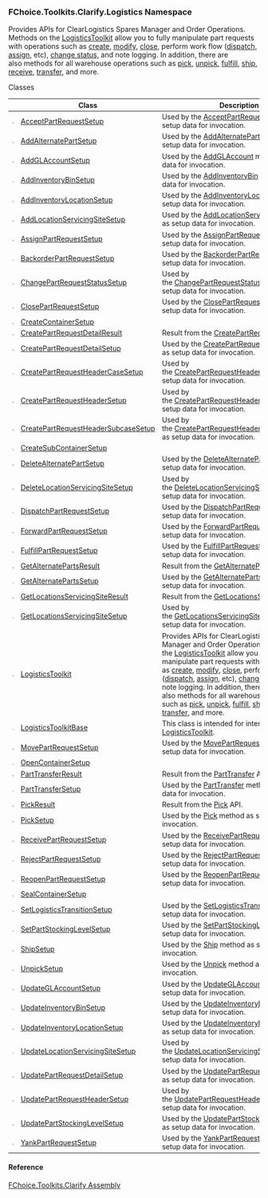 ﻿### FChoice.Toolkits.Clarify.Logistics Namespace

Provides APIs for ClearLogistics Spares Manager and Order Operations. Methods on the [LogisticsToolkit](FChoice.Toolkits.Clarify~FChoice.Toolkits.Clarify.Logistics.LogisticsToolkit.md) allow you to fully manipulate part requests with operations such as [create](FChoice.Toolkits.Clarify~FChoice.Toolkits.Clarify.Logistics.LogisticsToolkit~CreatePartRequestHeader.md), [modify](FChoice.Toolkits.Clarify~FChoice.Toolkits.Clarify.Logistics.LogisticsToolkit~UpdatePartRequestHeader.md), [close](FChoice.Toolkits.Clarify~FChoice.Toolkits.Clarify.Logistics.LogisticsToolkit~ClosePartRequest.md), perform work flow ([dispatch](FChoice.Toolkits.Clarify~FChoice.Toolkits.Clarify.Logistics.LogisticsToolkit~DispatchPartRequest.md), [assign](FChoice.Toolkits.Clarify~FChoice.Toolkits.Clarify.Logistics.LogisticsToolkit~AssignPartRequest.md), etc), [change status,](FChoice.Toolkits.Clarify~FChoice.Toolkits.Clarify.Logistics.LogisticsToolkit~ChangePartRequestStatus.md) and note logging. In addition, there are also methods for all warehouse operations such as [pick](FChoice.Toolkits.Clarify~FChoice.Toolkits.Clarify.Logistics.LogisticsToolkit~Pick.md), [unpick](FChoice.Toolkits.Clarify~FChoice.Toolkits.Clarify.Logistics.LogisticsToolkit~Unpick.md), [fulfill](FChoice.Toolkits.Clarify~FChoice.Toolkits.Clarify.Logistics.LogisticsToolkit~FulfillPartRequest.md), [ship](FChoice.Toolkits.Clarify~FChoice.Toolkits.Clarify.Logistics.LogisticsToolkit~Ship.md), [receive](FChoice.Toolkits.Clarify~FChoice.Toolkits.Clarify.Logistics.LogisticsToolkit~ReceivePartRequest.md), [transfer](FChoice.Toolkits.Clarify~FChoice.Toolkits.Clarify.Logistics.LogisticsToolkit~PartTransfer.md), and more.

Classes

|   | Class | Description |
| --- | --- | --- |
| ![Class](dotnetimages/Class.png) | [AcceptPartRequestSetup](FChoice.Toolkits.Clarify~FChoice.Toolkits.Clarify.Logistics.AcceptPartRequestSetup.md) | Used by the [AcceptPartRequest](FChoice.Toolkits.Clarify~FChoice.Toolkits.Clarify.Logistics.LogisticsToolkit~AcceptPartRequest(AcceptPartRequestSetup).md) method as setup data for invocation. |
| ![Class](dotnetimages/Class.png) | [AddAlternatePartSetup](FChoice.Toolkits.Clarify~FChoice.Toolkits.Clarify.Logistics.AddAlternatePartSetup.md) | Used by the [AddAlternatePart](FChoice.Toolkits.Clarify~FChoice.Toolkits.Clarify.Logistics.LogisticsToolkit~AddAlternatePart(AddAlternatePartSetup).md) method as setup data for invocation. |
| ![Class](dotnetimages/Class.png) | [AddGLAccountSetup](FChoice.Toolkits.Clarify~FChoice.Toolkits.Clarify.Logistics.AddGLAccountSetup.md) | Used by the [AddGLAccount](FChoice.Toolkits.Clarify~FChoice.Toolkits.Clarify.Logistics.LogisticsToolkit~AddGLAccount(AddGLAccountSetup).md) method as setup data for invocation. |
| ![Class](dotnetimages/Class.png) | [AddInventoryBinSetup](FChoice.Toolkits.Clarify~FChoice.Toolkits.Clarify.Logistics.AddInventoryBinSetup.md) | Used by the [AddInventoryBin](FChoice.Toolkits.Clarify~FChoice.Toolkits.Clarify.Logistics.LogisticsToolkit~AddInventoryBin(AddInventoryBinSetup).md) method as setup data for invocation. |
| ![Class](dotnetimages/Class.png) | [AddInventoryLocationSetup](FChoice.Toolkits.Clarify~FChoice.Toolkits.Clarify.Logistics.AddInventoryLocationSetup.md) | Used by the [AddInventoryLocation](FChoice.Toolkits.Clarify~FChoice.Toolkits.Clarify.Logistics.LogisticsToolkit~AddInventoryLocation(AddInventoryLocationSetup).md) method as setup data for invocation. |
| ![Class](dotnetimages/Class.png) | [AddLocationServicingSiteSetup](FChoice.Toolkits.Clarify~FChoice.Toolkits.Clarify.Logistics.AddLocationServicingSiteSetup.md) | Used by the [AddLocationServicingSite](FChoice.Toolkits.Clarify~FChoice.Toolkits.Clarify.Logistics.LogisticsToolkit~AddLocationServicingSite(AddLocationServicingSiteSetup).md) method as setup data for invocation. |
| ![Class](dotnetimages/Class.png) | [AssignPartRequestSetup](FChoice.Toolkits.Clarify~FChoice.Toolkits.Clarify.Logistics.AssignPartRequestSetup.md) | Used by the [AssignPartRequest](FChoice.Toolkits.Clarify~FChoice.Toolkits.Clarify.Logistics.LogisticsToolkit~AssignPartRequest(AssignPartRequestSetup).md) method as setup data for invocation. |
| ![Class](dotnetimages/Class.png) | [BackorderPartRequestSetup](FChoice.Toolkits.Clarify~FChoice.Toolkits.Clarify.Logistics.BackorderPartRequestSetup.md) | Used by the [BackorderPartRequest](FChoice.Toolkits.Clarify~FChoice.Toolkits.Clarify.Logistics.LogisticsToolkit~BackorderPartRequest(BackorderPartRequestSetup).md) method as setup data for invocation. |
| ![Class](dotnetimages/Class.png) | [ChangePartRequestStatusSetup](FChoice.Toolkits.Clarify~FChoice.Toolkits.Clarify.Logistics.ChangePartRequestStatusSetup.md) | Used by the [ChangePartRequestStatus](FChoice.Toolkits.Clarify~FChoice.Toolkits.Clarify.Logistics.LogisticsToolkit~ChangePartRequestStatus(ChangePartRequestStatusSetup).md) method as setup data for invocation. |
| ![Class](dotnetimages/Class.png) | [ClosePartRequestSetup](FChoice.Toolkits.Clarify~FChoice.Toolkits.Clarify.Logistics.ClosePartRequestSetup.md) | Used by the [ClosePartRequest](FChoice.Toolkits.Clarify~FChoice.Toolkits.Clarify.Logistics.LogisticsToolkit~ClosePartRequest(ClosePartRequestSetup).md) method as setup data for invocation. |
| ![Class](dotnetimages/Class.png) | [CreateContainerSetup](FChoice.Toolkits.Clarify~FChoice.Toolkits.Clarify.Logistics.CreateContainerSetup.md) |   |
| ![Class](dotnetimages/Class.png) | [CreatePartRequestDetailResult](FChoice.Toolkits.Clarify~FChoice.Toolkits.Clarify.Logistics.CreatePartRequestDetailResult.md) | Result from the [CreatePartRequestDetail](FChoice.Toolkits.Clarify~FChoice.Toolkits.Clarify.Logistics.LogisticsToolkit~CreatePartRequestDetail.md) API. |
| ![Class](dotnetimages/Class.png) | [CreatePartRequestDetailSetup](FChoice.Toolkits.Clarify~FChoice.Toolkits.Clarify.Logistics.CreatePartRequestDetailSetup.md) | Used by the [CreatePartRequestDetail](FChoice.Toolkits.Clarify~FChoice.Toolkits.Clarify.Logistics.LogisticsToolkit~CreatePartRequestDetail(CreatePartRequestDetailSetup).md) method as setup data for invocation. |
| ![Class](dotnetimages/Class.png) | [CreatePartRequestHeaderCaseSetup](FChoice.Toolkits.Clarify~FChoice.Toolkits.Clarify.Logistics.CreatePartRequestHeaderCaseSetup.md) | Used by the [CreatePartRequestHeaderCase](FChoice.Toolkits.Clarify~FChoice.Toolkits.Clarify.Logistics.LogisticsToolkit~CreatePartRequestHeaderCase(CreatePartRequestHeaderCaseSetup).md) method as setup data for invocation. |
| ![Class](dotnetimages/Class.png) | [CreatePartRequestHeaderSetup](FChoice.Toolkits.Clarify~FChoice.Toolkits.Clarify.Logistics.CreatePartRequestHeaderSetup.md) | Used by the [CreatePartRequestHeader](FChoice.Toolkits.Clarify~FChoice.Toolkits.Clarify.Logistics.LogisticsToolkit~CreatePartRequestHeader(CreatePartRequestHeaderSetup).md) method as setup data for invocation. |
| ![Class](dotnetimages/Class.png) | [CreatePartRequestHeaderSubcaseSetup](FChoice.Toolkits.Clarify~FChoice.Toolkits.Clarify.Logistics.CreatePartRequestHeaderSubcaseSetup.md) | Used by the [CreatePartRequestHeaderSubcase](FChoice.Toolkits.Clarify~FChoice.Toolkits.Clarify.Logistics.LogisticsToolkit~CreatePartRequestHeaderSubcase(CreatePartRequestHeaderSubcaseSetup).md) method as setup data for invocation. |
| ![Class](dotnetimages/Class.png) | [CreateSubContainerSetup](FChoice.Toolkits.Clarify~FChoice.Toolkits.Clarify.Logistics.CreateSubContainerSetup.md) |   |
| ![Class](dotnetimages/Class.png) | [DeleteAlternatePartSetup](FChoice.Toolkits.Clarify~FChoice.Toolkits.Clarify.Logistics.DeleteAlternatePartSetup.md) | Used by the [DeleteAlternatePart](FChoice.Toolkits.Clarify~FChoice.Toolkits.Clarify.Logistics.LogisticsToolkit~DeleteAlternatePart(DeleteAlternatePartSetup).md) method as setup data for invocation. |
| ![Class](dotnetimages/Class.png) | [DeleteLocationServicingSiteSetup](FChoice.Toolkits.Clarify~FChoice.Toolkits.Clarify.Logistics.DeleteLocationServicingSiteSetup.md) | Used by the [DeleteLocationServicingSite](FChoice.Toolkits.Clarify~FChoice.Toolkits.Clarify.Logistics.LogisticsToolkit~DeleteLocationServicingSite(DeleteLocationServicingSiteSetup).md) method as setup data for invocation. |
| ![Class](dotnetimages/Class.png) | [DispatchPartRequestSetup](FChoice.Toolkits.Clarify~FChoice.Toolkits.Clarify.Logistics.DispatchPartRequestSetup.md) | Used by the [DispatchPartRequest](FChoice.Toolkits.Clarify~FChoice.Toolkits.Clarify.Logistics.LogisticsToolkit~DispatchPartRequest(DispatchPartRequestSetup).md) method as setup data for invocation. |
| ![Class](dotnetimages/Class.png) | [ForwardPartRequestSetup](FChoice.Toolkits.Clarify~FChoice.Toolkits.Clarify.Logistics.ForwardPartRequestSetup.md) | Used by the [ForwardPartRequest](FChoice.Toolkits.Clarify~FChoice.Toolkits.Clarify.Logistics.LogisticsToolkit~ForwardPartRequest(ForwardPartRequestSetup).md) method as setup data for invocation. |
| ![Class](dotnetimages/Class.png) | [FulfillPartRequestSetup](FChoice.Toolkits.Clarify~FChoice.Toolkits.Clarify.Logistics.FulfillPartRequestSetup.md) | Used by the [FulfillPartRequest](FChoice.Toolkits.Clarify~FChoice.Toolkits.Clarify.Logistics.LogisticsToolkit~FulfillPartRequest(FulfillPartRequestSetup).md) method as setup data for invocation. |
| ![Class](dotnetimages/Class.png) | [GetAlternatePartsResult](FChoice.Toolkits.Clarify~FChoice.Toolkits.Clarify.Logistics.GetAlternatePartsResult.md) | Result from the [GetAlternateParts](FChoice.Toolkits.Clarify~FChoice.Toolkits.Clarify.Logistics.LogisticsToolkit~GetAlternateParts.md) API. |
| ![Class](dotnetimages/Class.png) | [GetAlternatePartsSetup](FChoice.Toolkits.Clarify~FChoice.Toolkits.Clarify.Logistics.GetAlternatePartsSetup.md) | Used by the [GetAlternateParts](FChoice.Toolkits.Clarify~FChoice.Toolkits.Clarify.Logistics.LogisticsToolkit~GetAlternateParts(GetAlternatePartsSetup).md) method as setup data for invocation. |
| ![Class](dotnetimages/Class.png) | [GetLocationsServicingSiteResult](FChoice.Toolkits.Clarify~FChoice.Toolkits.Clarify.Logistics.GetLocationsServicingSiteResult.md) | Result from the [GetLocationsServicingSite](FChoice.Toolkits.Clarify~FChoice.Toolkits.Clarify.Logistics.LogisticsToolkit~GetLocationsServicingSite.md) API. |
| ![Class](dotnetimages/Class.png) | [GetLocationsServicingSiteSetup](FChoice.Toolkits.Clarify~FChoice.Toolkits.Clarify.Logistics.GetLocationsServicingSiteSetup.md) | Used by the [GetLocationsServicingSite](FChoice.Toolkits.Clarify~FChoice.Toolkits.Clarify.Logistics.LogisticsToolkit~GetLocationsServicingSite(GetLocationsServicingSiteSetup).md) method as setup data for invocation. |
| ![Class](dotnetimages/Class.png) | [LogisticsToolkit](FChoice.Toolkits.Clarify~FChoice.Toolkits.Clarify.Logistics.LogisticsToolkit.md) | Provides APIs for ClearLogistics Spares Manager and Order Operations. Methods on the [LogisticsToolkit](FChoice.Toolkits.Clarify~FChoice.Toolkits.Clarify.Logistics.LogisticsToolkit.md) allow you to fully manipulate part requests with operations such as [create](FChoice.Toolkits.Clarify~FChoice.Toolkits.Clarify.Logistics.LogisticsToolkit~CreatePartRequestHeader.md), [modify](FChoice.Toolkits.Clarify~FChoice.Toolkits.Clarify.Logistics.LogisticsToolkit~UpdatePartRequestHeader.md), [close](FChoice.Toolkits.Clarify~FChoice.Toolkits.Clarify.Logistics.LogisticsToolkit~ClosePartRequest.md), perform work flow ([dispatch](FChoice.Toolkits.Clarify~FChoice.Toolkits.Clarify.Logistics.LogisticsToolkit~DispatchPartRequest.md), [assign](FChoice.Toolkits.Clarify~FChoice.Toolkits.Clarify.Logistics.LogisticsToolkit~AssignPartRequest.md), etc), [change status,](FChoice.Toolkits.Clarify~FChoice.Toolkits.Clarify.Logistics.LogisticsToolkit~ChangePartRequestStatus.md) and note logging. In addition, there are also methods for all warehouse operations such as [pick](FChoice.Toolkits.Clarify~FChoice.Toolkits.Clarify.Logistics.LogisticsToolkit~Pick.md), [unpick](FChoice.Toolkits.Clarify~FChoice.Toolkits.Clarify.Logistics.LogisticsToolkit~Unpick.md), [fulfill](FChoice.Toolkits.Clarify~FChoice.Toolkits.Clarify.Logistics.LogisticsToolkit~FulfillPartRequest.md), [ship](FChoice.Toolkits.Clarify~FChoice.Toolkits.Clarify.Logistics.LogisticsToolkit~Ship.md), [receive](FChoice.Toolkits.Clarify~FChoice.Toolkits.Clarify.Logistics.LogisticsToolkit~ReceivePartRequest.md), [transfer](FChoice.Toolkits.Clarify~FChoice.Toolkits.Clarify.Logistics.LogisticsToolkit~PartTransfer.md), and more. |
| ![Class](dotnetimages/Class.png) | [LogisticsToolkitBase](FChoice.Toolkits.Clarify~FChoice.Toolkits.Clarify.Logistics.LogisticsToolkitBase.md) | This class is intended for internal use by the [LogisticsToolkit](FChoice.Toolkits.Clarify~FChoice.Toolkits.Clarify.Logistics.LogisticsToolkit.md). |
| ![Class](dotnetimages/Class.png) | [MovePartRequestSetup](FChoice.Toolkits.Clarify~FChoice.Toolkits.Clarify.Logistics.MovePartRequestSetup.md) | Used by the [MovePartRequest](FChoice.Toolkits.Clarify~FChoice.Toolkits.Clarify.Logistics.LogisticsToolkit~MovePartRequest(MovePartRequestSetup).md) method as setup data for invocation. |
| ![Class](dotnetimages/Class.png) | [OpenContainerSetup](FChoice.Toolkits.Clarify~FChoice.Toolkits.Clarify.Logistics.OpenContainerSetup.md) |   |
| ![Class](dotnetimages/Class.png) | [PartTransferResult](FChoice.Toolkits.Clarify~FChoice.Toolkits.Clarify.Logistics.PartTransferResult.md) | Result from the [PartTransfer](FChoice.Toolkits.Clarify~FChoice.Toolkits.Clarify.Logistics.LogisticsToolkit~PartTransfer.md) API. |
| ![Class](dotnetimages/Class.png) | [PartTransferSetup](FChoice.Toolkits.Clarify~FChoice.Toolkits.Clarify.Logistics.PartTransferSetup.md) | Used by the [PartTransfer](FChoice.Toolkits.Clarify~FChoice.Toolkits.Clarify.Logistics.LogisticsToolkit~PartTransfer(PartTransferSetup).md) method as setup data for invocation. |
| ![Class](dotnetimages/Class.png) | [PickResult](FChoice.Toolkits.Clarify~FChoice.Toolkits.Clarify.Logistics.PickResult.md) | Result from the [Pick](FChoice.Toolkits.Clarify~FChoice.Toolkits.Clarify.Logistics.LogisticsToolkit~Pick.md) API. |
| ![Class](dotnetimages/Class.png) | [PickSetup](FChoice.Toolkits.Clarify~FChoice.Toolkits.Clarify.Logistics.PickSetup.md) | Used by the [Pick](FChoice.Toolkits.Clarify~FChoice.Toolkits.Clarify.Logistics.LogisticsToolkit~Pick(PickSetup).md) method as setup data for invocation. |
| ![Class](dotnetimages/Class.png) | [ReceivePartRequestSetup](FChoice.Toolkits.Clarify~FChoice.Toolkits.Clarify.Logistics.ReceivePartRequestSetup.md) | Used by the [ReceivePartRequest](FChoice.Toolkits.Clarify~FChoice.Toolkits.Clarify.Logistics.LogisticsToolkit~ReceivePartRequest(ReceivePartRequestSetup).md) method as setup data for invocation. |
| ![Class](dotnetimages/Class.png) | [RejectPartRequestSetup](FChoice.Toolkits.Clarify~FChoice.Toolkits.Clarify.Logistics.RejectPartRequestSetup.md) | Used by the [RejectPartRequest](FChoice.Toolkits.Clarify~FChoice.Toolkits.Clarify.Logistics.LogisticsToolkit~RejectPartRequest(RejectPartRequestSetup).md) method as setup data for invocation. |
| ![Class](dotnetimages/Class.png) | [ReopenPartRequestSetup](FChoice.Toolkits.Clarify~FChoice.Toolkits.Clarify.Logistics.ReopenPartRequestSetup.md) | Used by the [ReopenPartRequest](FChoice.Toolkits.Clarify~FChoice.Toolkits.Clarify.Logistics.LogisticsToolkit~ReopenPartRequest(ReopenPartRequestSetup).md) method as setup data for invocation. |
| ![Class](dotnetimages/Class.png) | [SealContainerSetup](FChoice.Toolkits.Clarify~FChoice.Toolkits.Clarify.Logistics.SealContainerSetup.md) |   |
| ![Class](dotnetimages/Class.png) | [SetLogisticsTransitionSetup](FChoice.Toolkits.Clarify~FChoice.Toolkits.Clarify.Logistics.SetLogisticsTransitionSetup.md) | Used by the [SetLogisticsTransition](FChoice.Toolkits.Clarify~FChoice.Toolkits.Clarify.Logistics.LogisticsToolkit~SetLogisticsTransition(SetLogisticsTransitionSetup).md) method as setup data for invocation. |
| ![Class](dotnetimages/Class.png) | [SetPartStockingLevelSetup](FChoice.Toolkits.Clarify~FChoice.Toolkits.Clarify.Logistics.SetPartStockingLevelSetup.md) | Used by the [SetPartStockingLevel](FChoice.Toolkits.Clarify~FChoice.Toolkits.Clarify.Logistics.LogisticsToolkit~SetPartStockingLevel(SetPartStockingLevelSetup).md) method as setup data for invocation. |
| ![Class](dotnetimages/Class.png) | [ShipSetup](FChoice.Toolkits.Clarify~FChoice.Toolkits.Clarify.Logistics.ShipSetup.md) | Used by the [Ship](FChoice.Toolkits.Clarify~FChoice.Toolkits.Clarify.Logistics.LogisticsToolkit~Ship(ShipSetup).md) method as setup data for invocation. |
| ![Class](dotnetimages/Class.png) | [UnpickSetup](FChoice.Toolkits.Clarify~FChoice.Toolkits.Clarify.Logistics.UnpickSetup.md) | Used by the [Unpick](FChoice.Toolkits.Clarify~FChoice.Toolkits.Clarify.Logistics.LogisticsToolkit~Unpick(UnpickSetup).md) method as setup data for invocation. |
| ![Class](dotnetimages/Class.png) | [UpdateGLAccountSetup](FChoice.Toolkits.Clarify~FChoice.Toolkits.Clarify.Logistics.UpdateGLAccountSetup.md) | Used by the [UpdateGLAccount](FChoice.Toolkits.Clarify~FChoice.Toolkits.Clarify.Logistics.LogisticsToolkit~UpdateGLAccount(UpdateGLAccountSetup).md) method as setup data for invocation. |
| ![Class](dotnetimages/Class.png) | [UpdateInventoryBinSetup](FChoice.Toolkits.Clarify~FChoice.Toolkits.Clarify.Logistics.UpdateInventoryBinSetup.md) | Used by the [UpdateInventoryBin](FChoice.Toolkits.Clarify~FChoice.Toolkits.Clarify.Logistics.LogisticsToolkit~UpdateInventoryBin(UpdateInventoryBinSetup).md) method as setup data for invocation. |
| ![Class](dotnetimages/Class.png) | [UpdateInventoryLocationSetup](FChoice.Toolkits.Clarify~FChoice.Toolkits.Clarify.Logistics.UpdateInventoryLocationSetup.md) | Used by the [UpdateInventoryLocation](FChoice.Toolkits.Clarify~FChoice.Toolkits.Clarify.Logistics.LogisticsToolkit~UpdateInventoryLocation(UpdateInventoryLocationSetup).md) method as setup data for invocation. |
| ![Class](dotnetimages/Class.png) | [UpdateLocationServicingSiteSetup](FChoice.Toolkits.Clarify~FChoice.Toolkits.Clarify.Logistics.UpdateLocationServicingSiteSetup.md) | Used by the [UpdateLocationServicingSite](FChoice.Toolkits.Clarify~FChoice.Toolkits.Clarify.Logistics.LogisticsToolkit~UpdateLocationServicingSite(UpdateLocationServicingSiteSetup).md) method as setup data for invocation. |
| ![Class](dotnetimages/Class.png) | [UpdatePartRequestDetailSetup](FChoice.Toolkits.Clarify~FChoice.Toolkits.Clarify.Logistics.UpdatePartRequestDetailSetup.md) | Used by the [UpdatePartRequestDetail](FChoice.Toolkits.Clarify~FChoice.Toolkits.Clarify.Logistics.LogisticsToolkit~UpdatePartRequestDetail(UpdatePartRequestDetailSetup).md) method as setup data for invocation. |
| ![Class](dotnetimages/Class.png) | [UpdatePartRequestHeaderSetup](FChoice.Toolkits.Clarify~FChoice.Toolkits.Clarify.Logistics.UpdatePartRequestHeaderSetup.md) | Used by the [UpdatePartRequestHeader](FChoice.Toolkits.Clarify~FChoice.Toolkits.Clarify.Logistics.LogisticsToolkit~UpdatePartRequestHeader(UpdatePartRequestHeaderSetup).md) method as setup data for invocation. |
| ![Class](dotnetimages/Class.png) | [UpdatePartStockingLevelSetup](FChoice.Toolkits.Clarify~FChoice.Toolkits.Clarify.Logistics.UpdatePartStockingLevelSetup.md) | Used by the [UpdatePartStockingLevel](FChoice.Toolkits.Clarify~FChoice.Toolkits.Clarify.Logistics.LogisticsToolkit~UpdatePartStockingLevel(UpdatePartStockingLevelSetup).md) method as setup data for invocation. |
| ![Class](dotnetimages/Class.png) | [YankPartRequestSetup](FChoice.Toolkits.Clarify~FChoice.Toolkits.Clarify.Logistics.YankPartRequestSetup.md) | Used by the [YankPartRequest](FChoice.Toolkits.Clarify~FChoice.Toolkits.Clarify.Logistics.LogisticsToolkit~YankPartRequest(YankPartRequestSetup).md) method as setup data for invocation. |



#### Reference

[FChoice.Toolkits.Clarify Assembly](FChoice.Toolkits.Clarify.md)